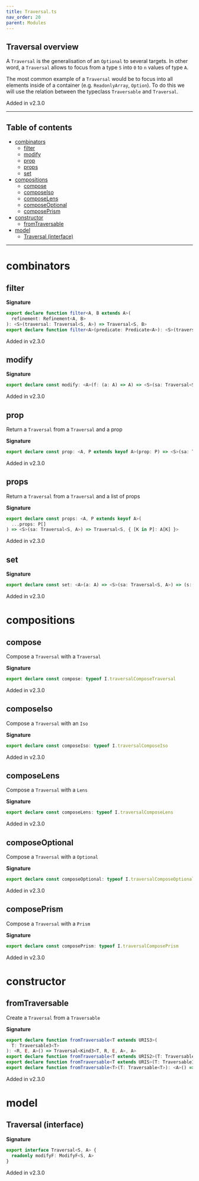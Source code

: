 ```yaml
---
title: Traversal.ts
nav_order: 20
parent: Modules
---
```


## Traversal overview

A `Traversal` is the generalisation of an `Optional` to several targets. In other word, a `Traversal` allows to focus
from a type `S` into `0` to `n` values of type `A`.

The most common example of a `Traversal` would be to focus into all elements inside of a container (e.g.
`ReadonlyArray`, `Option`). To do this we will use the relation between the typeclass `Traversable` and `Traversal`.

Added in v2.3.0

---

<h2 class="text-delta">Table of contents</h2>

- [combinators](#combinators)
  - [filter](#filter)
  - [modify](#modify)
  - [prop](#prop)
  - [props](#props)
  - [set](#set)
- [compositions](#compositions)
  - [compose](#compose)
  - [composeIso](#composeiso)
  - [composeLens](#composelens)
  - [composeOptional](#composeoptional)
  - [composePrism](#composeprism)
- [constructor](#constructor)
  - [fromTraversable](#fromtraversable)
- [model](#model)
  - [Traversal (interface)](#traversal-interface)

---

# combinators

## filter

**Signature**

```ts
export declare function filter<A, B extends A>(
  refinement: Refinement<A, B>
): <S>(traversal: Traversal<S, A>) => Traversal<S, B>
export declare function filter<A>(predicate: Predicate<A>): <S>(traversal: Traversal<S, A>) => Traversal<S, A>
```

Added in v2.3.0

## modify

**Signature**

```ts
export declare const modify: <A>(f: (a: A) => A) => <S>(sa: Traversal<S, A>) => (s: S) => S
```

Added in v2.3.0

## prop

Return a `Traversal` from a `Traversal` and a prop

**Signature**

```ts
export declare const prop: <A, P extends keyof A>(prop: P) => <S>(sa: Traversal<S, A>) => Traversal<S, A[P]>
```

Added in v2.3.0

## props

Return a `Traversal` from a `Traversal` and a list of props

**Signature**

```ts
export declare const props: <A, P extends keyof A>(
  ...props: P[]
) => <S>(sa: Traversal<S, A>) => Traversal<S, { [K in P]: A[K] }>
```

Added in v2.3.0

## set

**Signature**

```ts
export declare const set: <A>(a: A) => <S>(sa: Traversal<S, A>) => (s: S) => S
```

Added in v2.3.0

# compositions

## compose

Compose a `Traversal` with a `Traversal`

**Signature**

```ts
export declare const compose: typeof I.traversalComposeTraversal
```

Added in v2.3.0

## composeIso

Compose a `Traversal` with an `Iso`

**Signature**

```ts
export declare const composeIso: typeof I.traversalComposeIso
```

Added in v2.3.0

## composeLens

Compose a `Traversal` with a `Lens`

**Signature**

```ts
export declare const composeLens: typeof I.traversalComposeLens
```

Added in v2.3.0

## composeOptional

Compose a `Traversal` with a `Optional`

**Signature**

```ts
export declare const composeOptional: typeof I.traversalComposeOptional
```

Added in v2.3.0

## composePrism

Compose a `Traversal` with a `Prism`

**Signature**

```ts
export declare const composePrism: typeof I.traversalComposePrism
```

Added in v2.3.0

# constructor

## fromTraversable

Create a `Traversal` from a `Traversable`

**Signature**

```ts
export declare function fromTraversable<T extends URIS3>(
  T: Traversable3<T>
): <R, E, A>() => Traversal<Kind3<T, R, E, A>, A>
export declare function fromTraversable<T extends URIS2>(T: Traversable2<T>): <E, A>() => Traversal<Kind2<T, E, A>, A>
export declare function fromTraversable<T extends URIS>(T: Traversable1<T>): <A>() => Traversal<Kind<T, A>, A>
export declare function fromTraversable<T>(T: Traversable<T>): <A>() => Traversal<HKT<T, A>, A>
```

Added in v2.3.0

# model

## Traversal (interface)

**Signature**

```ts
export interface Traversal<S, A> {
  readonly modifyF: ModifyF<S, A>
}
```

Added in v2.3.0

